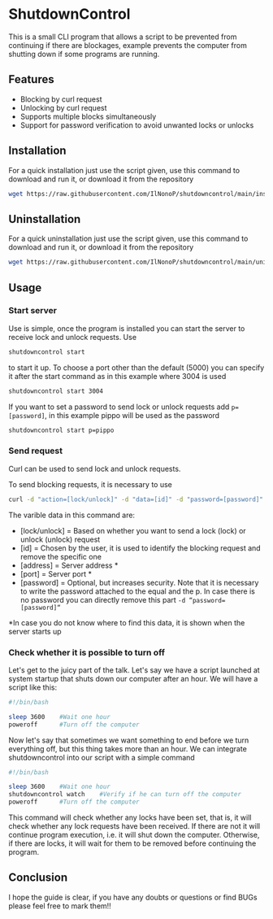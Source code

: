 # ShutdownControl
This is a small CLI program that allows a script to be prevented from continuing if there are blockages, example prevents the computer from shutting down if some programs are running.

## Features
- Blocking by curl request
- Unlocking by curl request
- Supports multiple blocks simultaneously
- Support for password verification to avoid unwanted locks or unlocks

## Installation
For a quick installation just use the script given, use this command to download and run it, or download it from the repository

```bash
wget https://raw.githubusercontent.com/IlNonoP/shutdowncontrol/main/install.sh && sudo bash install.sh
```
  

## Uninstallation
For a quick uninstallation just use the script given, use this command to download and run it, or download it from the repository
```bash
wget https://raw.githubusercontent.com/IlNonoP/shutdowncontrol/main/uninstall.sh && sudo bash uninstall.sh
```

## Usage
### Start server
Use is simple, once the program is installed you can start the server to receive lock and unlock requests. Use
```bash
shutdowncontrol start
```
to start it up. To choose a port other than the default (5000) you can specify it after the start command as in this example where 3004 is used

```bash
shutdowncontrol start 3004
```
If you want to set a password to send lock or unlock requests add ```p=[password]```, in this example pippo will be used as the password

```bash
shutdowncontrol start p=pippo
```


### Send request
Curl can be used to send lock and unlock requests.

To send blocking requests, it is necessary to use
```bash
curl -d "action=[lock/unlock]" -d "data=[id]" -d "password=[password]" http(s)://[address]:[port]/     
```
The varible data in this command are:
- [lock/unlock] = Based on whether you want to send a lock (lock) or unlock (unlock) request
- [id] = Chosen by the user, it is used to identify the blocking request and remove the specific one
- [address] = Server address *
- [port] = Server port *
- [password] = Optional, but increases security. Note that it is necessary to write the password attached to the equal and the p. In case there is no password you can directly remove this part ```-d ”password=[password]“```

*In case you do not know where to find this data, it is shown when the server starts up

### Check whether it is possible to turn off
Let's get to the juicy part of the talk. Let's say we have a script launched at system startup that shuts down our computer after an hour. We will have a script like this:
```bash
#!/bin/bash

sleep 3600    #Wait one hour
poweroff      #Turn off the computer
```
 Now let's say that sometimes we want something to end before we turn everything off, but this thing takes more than an hour. We can integrate shutdowncontrol into our script with a simple command
```bash
#!/bin/bash

sleep 3600    #Wait one hour
shutdowncontrol watch    #Verify if he can turn off the computer
poweroff      #Turn off the computer
```
This command will check whether any locks have been set, that is, it will check whether any lock requests have been received. If there are not it will continue program execution, i.e. it will shut down the computer. Otherwise, if there are locks, it will wait for them to be removed before continuing the program.

## Conclusion
I hope the guide is clear, if you have any doubts or questions or find BUGs please feel free to mark them!!
